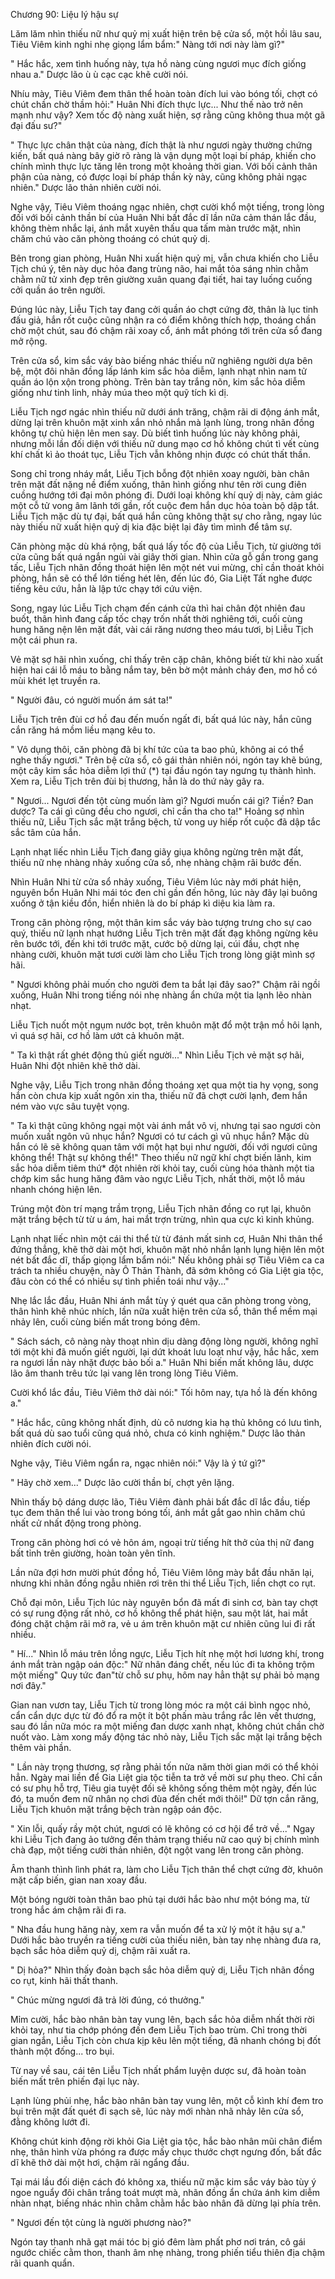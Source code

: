 




Chương 90: Liệu lý hậu sự


Lăm lăm nhìn thiếu nữ như quỷ mị xuất hiện trên bệ cửa sổ, một hồi lâu sau, Tiêu Viêm kinh nghi nhẹ giọng lẩm bẩm:" Nàng tới nơi này làm gì?"

" Hắc hắc, xem tình huống này, tựa hồ nàng cùng ngươi mục đích giống nhau a." Dược lão ù ù cạc cạc khẽ cười nói.

Nhíu mày, Tiêu Viêm đem thân thể hoàn toàn đích lui vào bóng tối, chợt có chút chần chờ thầm hỏi:" Huân Nhi đích thực lực... Như thế nào trở nên mạnh như vậy? Xem tốc độ nàng xuất hiện, sợ rằng cũng không thua một gã đại đấu sư?"

" Thực lực chân thật của nàng, đích thật là như ngươi ngày thường chứng kiến, bất quá nàng bây giờ rõ ràng là vận dụng một loại bí pháp, khiến cho chính mình thực lực tăng lên trong một khoảng thời gian. Với bối cảnh thân phận của nàng, có được loại bí pháp thần kỳ này, cũng không phải ngạc nhiên." Dược lão thản nhiên cười nói.

Nghe vậy, Tiêu Viêm thoáng ngạc nhiên, chợt cười khổ một tiếng, trong lòng đối với bối cảnh thần bí của Huân Nhi bất đắc dĩ lần nữa cảm thán lắc đầu, không thèm nhắc lại, ánh mắt xuyên thấu qua tấm màn trước mặt, nhìn chăm chú vào căn phòng thoáng có chút quỷ dị.

Bên trong gian phòng, Huân Nhi xuất hiện quỷ mị, vẫn chưa khiến cho Liễu Tịch chú ý, tên này dục hỏa đang trùng não, hai mắt tỏa sáng nhìn chằm chằm nữ tử xinh đẹp trên giường xuân quang đại tiết, hai tay luống cuống cởi quần áo trên người.

Đúng lúc này, Liễu Tịch tay đang cởi quần áo chợt cứng đờ, thân là lục tinh đấu giả, hắn rốt cuộc cũng nhận ra có điểm không thích hợp, thoáng chần chờ một chút, sau đó chậm rãi xoay cổ, ánh mắt phóng tới trên cửa sổ đang mở rộng.

Trên cửa sổ, kim sắc váy bào biếng nhác thiếu nữ nghiêng người dựa bên bệ, một đôi nhãn đồng lấp lánh kim sắc hỏa diễm, lạnh nhạt nhìn nam tử quần áo lộn xộn trong phòng. Trên bàn tay trắng nõn, kim sắc hỏa diễm giống như tinh linh, nhảy múa theo một quỹ tích kì dị.

Liễu Tịch ngơ ngác nhìn thiếu nữ dưới ánh trăng, chậm rãi di động ánh mắt, dừng lại trên khuôn mặt xinh xắn nhỏ nhắn mà lạnh lùng, trong nhãn đồng không tự chủ hiện lên men say. Dù biết tình huống lúc này không phải, nhưng mỗi lần đối diện với thiếu nữ dung mạo cơ hồ không chút tì vết cùng khí chất kì ảo thoát tục, Liễu Tịch vẫn không nhịn được có chút thất thần.

Song chỉ trong nháy mắt, Liễu Tịch bỗng đột nhiên xoay người, bàn chân trên mặt đất nặng nề điểm xuống, thân hình giống như tên rời cung điên cuồng hướng tới đại môn phóng đi. Dưới loại không khí quỷ dị này, cảm giác một cỗ tử vong âm lãnh tới gần, rốt cuộc đem hắn dục hỏa toàn bộ dập tắt. Liễu Tịch mặc dù tự đại, bất quá hắn cũng không thật sự cho rằng, ngay lúc này thiếu nữ xuất hiện quỷ dị kia đặc biệt lại đây tìm mình để tâm sự.

Căn phòng mặc dù khá rộng, bất quá lấy tốc độ của Liễu Tịch, từ giường tới cửa cũng bất quá ngắn ngủi vài giây thời gian. Nhìn cửa gỗ gần trong gang tấc, Liễu Tịch nhãn đồng thoát hiện lên một nét vui mừng, chỉ cần thoát khỏi phòng, hắn sẽ có thể lớn tiếng hét lên, đến lúc đó, Gia Liệt Tất nghe được tiếng kêu cứu, hẳn là lập tức chạy tới cứu viện.

Song, ngay lúc Liễu Tịch chạm đến cánh cửa thì hai chân đột nhiên đau buốt, thân hình đang cấp tốc chạy trốn nhất thời nghiêng tới, cuối cùng hung hăng nện lên mặt đất, vài cái răng nương theo máu tươi, bị Liễu Tịch một cái phun ra.

Vẻ mặt sợ hãi nhìn xuống, chỉ thấy trên cặp chân, không biết từ khi nào xuất hiện hai cái lỗ máu to bằng nắm tay, bên bờ một mảnh cháy đen, mơ hồ có mùi khét lẹt truyền ra.

" Người đâu, có người muốn ám sát ta!"

Liễu Tịch trên đùi cơ hồ đau đến muốn ngất đi, bất quá lúc này, hắn cũng cắn răng há mồm liều mạng kêu to.

" Vô dụng thôi, căn phòng đã bị khí tức của ta bao phủ, không ai có thể nghe thấy ngươi." Trên bệ cửa sổ, cô gái thản nhiên nói, ngón tay khẽ búng, một cây kim sắc hỏa diễm lợi thứ (*) tại đầu ngón tay ngưng tụ thành hình. Xem ra, Liễu Tịch trên đùi bị thương, hẳn là do thứ này gây ra.

" Ngươi... Ngươi đến tột cùng muốn làm gì? Ngươi muốn cái gì? Tiền? Đan dược? Ta cái gì cũng đều cho ngươi, chỉ cần tha cho ta!" Hoảng sợ nhìn thiếu nữ, Liễu Tịch sắc mặt trắng bệch, tử vong uy hiếp rốt cuộc đã dập tắc sắc tâm của hắn.

Lạnh nhạt liếc nhìn Liễu Tịch đang giãy giụa không ngừng trên mặt đất, thiếu nữ nhẹ nhàng nhảy xuống cửa sổ, nhẹ nhàng chậm rãi bước đến.

Nhìn Huân Nhi từ cửa sổ nhảy xuống, Tiêu Viêm lúc này mới phát hiện, nguyên bổn Huân Nhi mái tóc đen chỉ gần đến hông, lúc này đây lại buông xuống ở tận kiều đồn, hiển nhiên là do bí pháp kì diệu kia làm ra.

Trong căn phòng rộng, một thân kim sắc váy bào tượng trưng cho sự cao quý, thiếu nữ lạnh nhạt hướng Liễu Tịch trên mặt đất đạg không ngừng kêu rên bước tới, đến khi tới trước mặt, cước bộ dừng lại, cúi đầu, chợt nhẹ nhàng cười, khuôn mặt tươi cười làm cho Liễu Tịch trong lòng giật mình sợ hãi.

" Ngươi không phải muốn cho người đem ta bắt lại đây sao?" Chậm rãi ngồi xuống, Huân Nhi trong tiếng nói nhẹ nhàng ẩn chứa một tia lạnh lẽo nhàn nhạt.

Liễu Tịch nuốt một ngụm nước bọt, trên khuôn mặt đổ một trận mồ hôi lạnh, vì quá sợ hãi, cơ hồ làm ướt cả khuôn mặt.

" Ta kì thật rất ghét động thủ giết người..." Nhìn Liễu Tịch vẻ mặt sợ hãi, Huân Nhi đột nhiên khẽ thở dài.

Nghe vậy, Liễu Tịch trong nhãn đồng thoáng xẹt qua một tia hy vọng, song hắn còn chưa kịp xuất ngôn xin tha, thiếu nữ đã chợt cười lạnh, đem hắn ném vào vực sâu tuyệt vọng.

" Ta kì thật cũng không ngại một vài ánh mắt vô vị, nhưng tại sao ngươi còn muốn xuất ngôn vũ nhục hắn? Ngươi có tư cách gì vũ nhục hắn? Mặc dù hắn có lẽ sẽ không quan tâm với một hạt bụi như người, đối với ngươi cũng không thể! Thật sự không thể!" Theo thiếu nữ ngữ khí chợt biến lãnh, kim sắc hỏa diễm tiêm thứ* đột nhiên rời khỏi tay, cuối cùng hóa thành một tia chớp kim sắc hung hăng đâm vào ngực Liễu Tịch, nhất thời, một lỗ máu nhanh chóng hiện lên.

Trúng một đòn trí mạng trầm trọng, Liễu Tịch nhãn đồng co rụt lại, khuôn mặt trắng bệch từ từ u ám, hai mắt trợn trừng, nhìn qua cực kì kinh khủng.

Lạnh nhạt liếc nhìn một cái thi thể từ từ đánh mất sinh cơ, Huân Nhi thân thể đứng thẳng, khẽ thở dài một hơi, khuôn mặt nhỏ nhắn lạnh lụng hiện lên một nét bất đắc dĩ, thấp giọng lẩm bẩm nói:" Nếu không phải sợ Tiêu Viêm ca ca trách ta nhiều chuyện, này Ô Thản Thành, đã sớm không có Gia Liệt gia tộc, đâu còn có thể có nhiều sự tình phiền toái như vậy..."

Nhẹ lắc lắc đầu, Huân Nhi ánh mắt tùy ý quét qua căn phòng trong vòng, thân hình khẽ nhúc nhích, lần nữa xuất hiện trên cửa sổ, thân thể mềm mại nhảy lên, cuối cùng biến mất trong bóng đêm.

" Sách sách, cô nàng này thoạt nhìn dịu dàng động lòng người, không nghĩ tới một khi đã muốn giết người, lại dứt khoát lưu loạt như vậy, hắc hắc, xem ra ngươi lần này nhặt được bảo bối a." Huân Nhi biến mất không lâu, dược lão âm thanh trêu tức lại vang lên trong lòng Tiêu Viêm.

Cười khổ lắc đầu, Tiêu Viêm thở dài nói:" Tối hôm nay, tựa hồ là đến không a."

" Hắc hắc, cũng không nhất định, dù cô nương kia hạ thủ không có lưu tình, bất quá dù sao tuổi cũng quá nhỏ, chưa có kinh nghiệm." Dược lão thản nhiên đích cười nói.

Nghe vậy, Tiêu Viêm ngẩn ra, ngạc nhiên nói:" Vậy là ý tứ gì?"

" Hãy chờ xem..." Dược lão cười thần bí, chợt yên lặng.

Nhìn thấy bộ dáng dược lão, Tiêu Viêm đành phải bất đắc dĩ lắc đầu, tiếp tục đem thân thể lui vào trong bóng tối, ánh mắt gắt gao nhìn chăm chú nhất cử nhất động trong phòng.

Trong căn phòng hơi có vẻ hôn ám, ngoại trừ tiếng hít thở của thị nữ đang bất tỉnh trên giường, hoàn toàn yên tĩnh.

Lần nữa đợi hơn mười phút đồng hồ, Tiêu Viêm lông mày bắt đầu nhăn lại, nhưng khi nhãn đồng ngẫu nhiên rơi trên thi thể Liễu Tịch, liền chợt co rụt.

Chỗ đại môn, Liễu Tịch lúc này nguyên bổn đã mất đi sinh cơ, bàn tay chợt có sự rung động rất nhỏ, cơ hồ không thể phát hiện, sau một lát, hai mắt đóng chặt chậm rãi mở ra, vẻ u ám trên khuôn mặt cư nhiên cũng lui đi rất nhiều.

" Hí..." Nhìn lỗ máu trên lồng ngực, Liễu Tịch hít nhẹ một hơi lương khí, trong ánh mắt tràn ngập oán độc:" Nữ nhân đáng chết, nếu lúc đi ta không trộm một miếng" Quy tức đan"từ chỗ sư phụ, hôm nay hẳn thật sự phải bỏ mạng nơi đây."

Gian nan vươn tay, Liễu Tịch từ trong lòng móc ra một cái bình ngọc nhỏ, cẩn cẩn dực dực từ đó đổ ra một ít bột phấn màu trắng rắc lên vết thương, sau đó lần nữa móc ra một miếng đan dược xanh nhạt, không chút chần chờ nuốt vào. Làm xong mấy động tác nhỏ này, Liễu Tịch sắc mặt lại trắng bệch thêm vài phần.

" Lần này trọng thương, sợ rằng phải tốn nửa năm thời gian mới có thể khỏi hẳn. Ngày mai liền để Gia Liệt gia tộc tiễn ta trở về mời sư phụ theo. Chỉ cần có sư phụ hỗ trợ, Tiêu gia tuyệt đối sẽ không sống thêm một ngày, đến lúc đó, ta muốn đem nữ nhân nọ chơi đùa đến chết mới thôi!" Dữ tợn cắn răng, Liễu Tịch khuôn mặt trắng bệch tràn ngập oán độc.

" Xin lỗi, quấy rầy một chút, ngươi có lẽ không có cơ hội để trở về..." Ngay khi Liễu Tịch đang ảo tưởng đến thảm trạng thiếu nữ cao quý bị chính mình chà đạp, một tiếng cười thản nhiên, đột ngột vang lên trong căn phòng.

Âm thanh thình lình phát ra, làm cho Liễu Tịch thân thể chợt cứng đờ, khuôn mặt cấp biến, gian nan xoay đầu.

Một bóng người toàn thân bao phủ tại dưới hắc bào như một bóng ma, từ trong hắc ám chậm rãi đi ra.

" Nha đầu hung hăng này, xem ra vẫn muốn để ta xử lý một ít hậu sự a." Dưới hắc bào truyền ra tiếng cười của thiếu niên, bàn tay nhẹ nhàng đưa ra, bạch sắc hỏa diễm quỷ dị, chậm rãi xuất ra.

" Dị hỏa?" Nhìn thấy đoàn bạch sắc hỏa diễm quỷ dị, Liễu Tịch nhãn đồng co rụt, kinh hãi thất thanh.

" Chúc mừng ngươi đã trả lời đúng, có thưởng."

Mỉm cười, hắc bào nhân bàn tay vung lên, bạch sắc hỏa diễm nhất thời rời khỏi tay, như tia chớp phóng đến đem Liễu Tịch bao trùm. Chỉ trong thời gian ngắn, Liễu Tịch còn chưa kịp kêu lên một tiếng, đã nhanh chóng bị đốt thành một đống... tro bụi.

Từ nay về sau, cái tên Liễu Tịch nhất phẩm luyện dược sư, đã hoàn toàn biến mất trên phiến đại lục này.

Lạnh lùng phủi nhẹ, hắc bào nhân bàn tay vung lên, một cỗ kình khí đem tro bụi trên mặt đất quét đi sạch sẽ, lúc này mới nhàn nhã nhảy lên cửa sổ, đằng không lướt đi.

Không chút kinh động rời khỏi Gia Liệt gia tộc, hắc bào nhân mũi chân điểm nhẹ, thân hình vừa phóng ra được mấy chục thước chợt ngưng đốn, bất đắc dĩ khẽ thở dài một hơi, chậm rãi ngẩng đầu.

Tại mái lầu đối diện cách đó không xa, thiếu nữ mặc kim sắc váy bào tùy ý ngoe nguẩy đôi chân trắng toát mượt mà, nhãn đồng ẩn chứa ánh kim diễm nhàn nhạt, biếng nhác nhìn chằm chằm hắc bào nhân đã dừng lại phía trên.

" Ngươi đến tột cùng là người phương nào?"

Ngón tay thanh nhã gạt mái tóc bị gió đêm làm phất phơ nơi trán, cô gái ngước chiếc cằm thon, thanh âm nhẹ nhàng, trong phiến tiểu thiên địa chậm rãi quanh quẩn.




